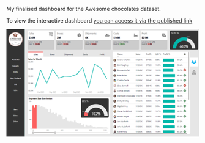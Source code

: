 My finalised dashboard for the Awesome chocolates dataset.

To view the interactive dashboard [you can access it via the published link](https://app.powerbi.com/groups/me/reports/40b46334-df5d-477f-bc90-f22cfc9c0f99/f27366bc9b50880a560d?experience=power-bi)

![Screenshot of dashboard](PowerBI/Awesome_Chocolates/Final/dashboard_screenshot.png)
